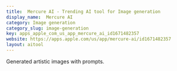 ```yaml
---
title:  Mercure AI - Trending AI tool for Image generation
display_name:  Mercure AI
category: Image generation
category_slug: image-generation
key: apps_apple_com_us_app_mercure_ai_id1671482357
website: https://apps.apple.com/us/app/mercure-ai/id1671482357
layout: aitool
---
```


Generated artistic images with prompts.
